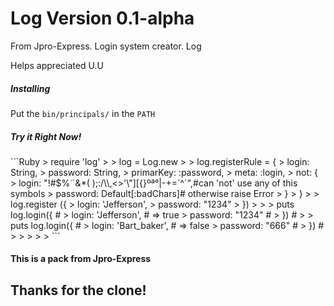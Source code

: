 # Log Version 0.1-alpha
From Jpro-Express. Login system creator. Log

<p>Helps appreciated U.U</p>

<h5>Installing</h5>
<p>Put the <code>bin/principals/</code> in the <code>PATH</code></p>

<h5>Try it Right Now!</h5>
```Ruby
> require 'log'
>
> log = Log.new  
>
> log.registerRule = {
>   login: String,
>   password: String,
>   primarKey: :password,
>   meta: :login,
>   not: {
>     login: "!#$%¨&*( );:/\\,<>'\"][{}ºª°|-+=`^´",#can 'not' use any of this symbols
>     password: Default[:badChars]# otherwise raise Error
>   }
> }
>
> log.register ({
>   login: 'Jefferson',
>   password: "1234"
> })
>
>
> puts log.login({               #
>   login: 'Jefferson',          # => true
>   password: "1234"             #
> })                             #
>
> puts log.login({               #
>   login: 'Bart_baker',         # => false
>   password: "666"              #
> })                             #
>
>
>
>
>
```

<h4>This is a pack from Jpro-Express</h4>

<h2>Thanks for the clone!</h2>
